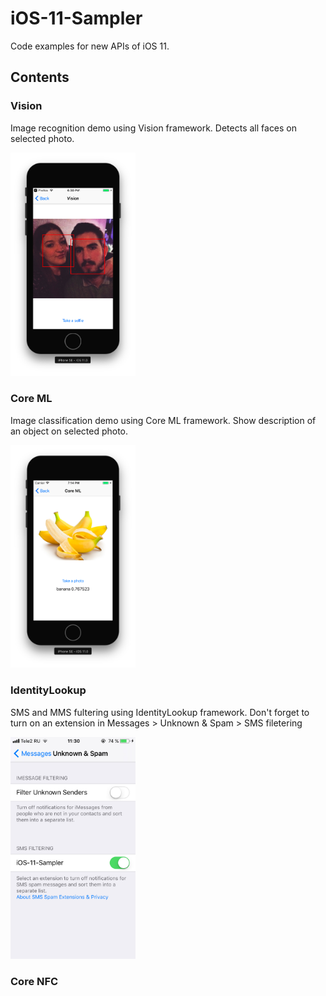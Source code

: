 # iOS-11-Sampler

Code examples for new APIs of iOS 11.

## Contents

### Vision

Image recognition demo using Vision framework. Detects all faces on selected photo.

<img src="resources/vision-example.png" width="200">

### Core ML

Image classification demo using Core ML framework. Show description of an object on selected photo.

<img src="resources/coreml-example.png" width="200">

### IdentityLookup

SMS and MMS fultering using IdentityLookup framework. Don't forget to turn on an extension in Messages > Unknown & Spam > SMS filetering

<img src="resources/identity-lookup-example.jpeg" width="200">

### Core NFC
